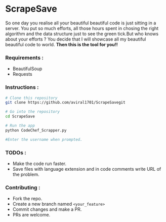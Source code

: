 # ScrapeSave

So one day you realise all your beautiful beautiful code is just sitting in a server. You put so much efforts, all those hours spent in chosing the right algorithm and the data structure just to see the green tick.But who knows about your efforts ? You decide that I will showcase all my beautiful beautiful code to world. <b>Then this is the tool for you!! </b>

### Requirements :
+ BeautifulSoup
+ Requests

### Instructions :

```bash
# Clone this repository
git clone https://github.com/aviral1701/ScrapeSavegit

# Go into the repository
cd ScrapeSave

# Run the app
python CodeChef_Scrapper.py

#Enter the username when prompted.

```

### TODOs :
+ Make the code run faster.
+ Save files with language extension and in code comments write URL of the problem.

### Contributing :
+ Fork the repo.
+ Create a new branch named `<your_feature>`
+ Commit changes and make a PR.
+ PRs are welcome.
